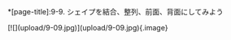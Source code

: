 *[page-title]:9-9. シェイプを結合、整列、前面、背面にしてみよう

<div markdown="1" class="sr-only">
</div>
<div markdown="1" class="photo-capture">
[![](upload/9-09.jpg)](upload/9-09.jpg){.image}
</div>